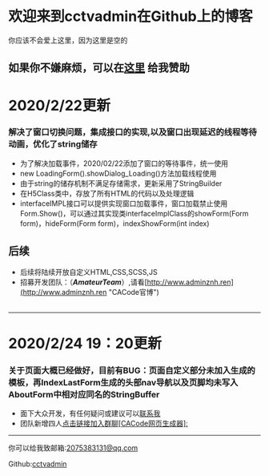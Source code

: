 # 欢迎来到cctvadmin在Github上的博客  
  
  
  
  
你应该不会爱上这里，因为这里是空的
  
  
  
如果你不嫌麻烦，可以在[**这里**](weixin.png) 给我赞助  
  -----------------------------------------------------  
# 2020/2/22更新
### 解决了窗口切换问题，集成接口的实现,以及窗口出现延迟的线程等待动画，优化了string储存
* 为了解决加载事件，2020/02/22添加了窗口的等待事件，统一使用  
* new LoadingForm().showDialog_Loading()方法加载线程使用  
* 由于string的储存机制不满足存储需求，更新采用了StringBuilder  
* 在H5Class类中，存放了所有HTML的代码以及处理逻辑
* interfaceIMPL接口可以提供实现窗口加载事件，窗口加载禁止使用Form.Show()，可以通过其实现类interfaceImplClass的showForm(Form form)，hideForm(Form form)，indexShowForm(int index)  
## 后续
* 后续将陆续开放自定义HTML,CSS,SCSS,JS
* 招募开发团队：（<strong>*AmateurTeam*</strong>）,请看[http://www.adminznh.ren](http://www.adminznh.ren "CACode官博")<br><br>
 ----  
# 2020/2/24 19：20更新
### 关于页面大概已经做好，目前有BUG：页面自定义部分未加入生成的模板，再IndexLastForm生成的头部nav导航以及页脚均未写入AboutForm中相对应同名的StringBuffer  
* 面下大众开发，有任何疑问或建议可以[联系我](tencent://message/?Menu=yes&uin=2075383131&Service=300&sigT=45a1e5847943b64c6ff3990f8a9e644d2b31356cb0b4ac6b24663a3c8dd0f8aa12a595b1714f9d45 "打开临时会话")
* 团队新增四人[点击链接加入群聊[CACode网页生成器]:](https://jq.qq.com/?_wv=1027&k=5d6hNJT)
 ----  
  你可以给我致邮箱:[2075383131@qq.com](tencent://message/?Menu=yes&uin=2075383131&Service=300&sigT=45a1e5847943b64c6ff3990f8a9e644d2b31356cb0b4ac6b24663a3c8dd0f8aa12a595b1714f9d45)
  
  Github:[cctvadmin](https://github.com/cctvadmin/)
